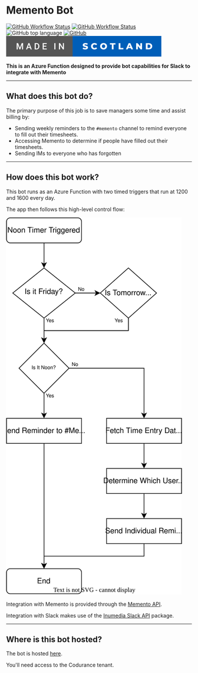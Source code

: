 # Memento Bot

[![GitHub Workflow Status](https://img.shields.io/github/workflow/status/codurance/memento-auto-nag-bot/.NET%20Continuous%20Integration?label=BUILD%20CI&style=for-the-badge)](https://github.com/hughesjs/DiscosWebSdk/actions)
[![GitHub Workflow Status](https://img.shields.io/github/workflow/status/codurance/memento-auto-nag-bot/.NET%20Continuous%20Deployment?label=BUILD%20CD&style=for-the-badge)](https://github.com/hughesjs/DiscosWebSdk/actions)
![GitHub top language](https://img.shields.io/github/languages/top/codurance/memento-auto-nag-bot?style=for-the-badge)
[![GitHub](https://img.shields.io/github/license/codurance/memento-auto-nag-bot?style=for-the-badge)](LICENSE)
![FTB](https://raw.githubusercontent.com/hughesjs/custom-badges/master/made-in/made-in-scotland.svg)

**This is an Azure Function designed to provide bot capabilities for Slack to integrate with Memento**

-----

## What does this bot do?

The primary purpose of this job is to save managers some time and assist billing by:


- Sending weekly reminders to the `#memento` channel to remind everyone to fill out their timesheets.
- Accessing Memento to determine if people have filled out their timesheets.
- Sending IMs to everyone who has forgotten

---

## How does this bot work?

This bot runs as an Azure Function with two timed triggers that run at 1200 and 1600 every day. 

The app then follows this high-level control flow:

![Memento Bot Workflow Diagram](Assets/memento-bot-workflow.drawio.svg)

Integration with Memento is provided through the [Memento API](https://memento.codurance.com/api-docs).

Integration with Slack makes use of the [Inumedia Slack API](https://github.com/Inumedia/SlackAPI) package.

---

## Where is this bot hosted?

The bot is hosted [here](https://portal.azure.com/#@codurance.com/resource/subscriptions/edb907a0-34b8-47cc-a65b-9ae69c0b6398/resourcegroups/memento-bot/providers/microsoft.web/sites/memento-bot/appServices). 

You'll need access to the Codurance tenant.